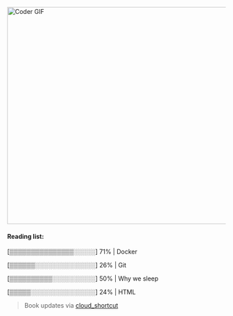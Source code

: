 [<img src="https://media.giphy.com/media/3o6ozomjwcQJpdz5p6/giphy.gif" alt="Coder GIF" width="800" height="500">](https://www.youtube.com/watch?v=0a2lv4IwZFY)
  #### Reading list:
  
  [▒▒▒▒▒▒▒▒▒▒▒▒▒▒▒░░░░░] 71% | Docker <br>
  
  [▒▒▒▒▒▒░░░░░░░░░░░░░░] 26% | Git <br>
  
  [▒▒▒▒▒▒▒▒▒▒░░░░░░░░░░] 50% | Why we sleep <br>
  
  [▒▒▒▒▒░░░░░░░░░░░░░░░] 24% | HTML <br>
  
  > Book updates via [cloud_shortcut](https://github.com/saschazengler/progress_bar_shortcut)
  